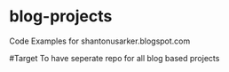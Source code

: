 # blog-projects
Code Examples for shantonusarker.blogspot.com

#Target 
To have seperate repo for all blog based projects 
